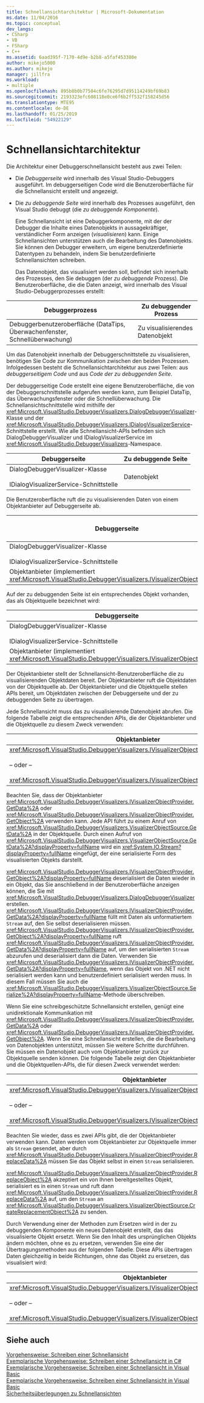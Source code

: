 ```yaml
---
title: Schnellansichtarchitektur | Microsoft-Dokumentation
ms.date: 11/04/2016
ms.topic: conceptual
dev_langs:
- CSharp
- VB
- FSharp
- C++
ms.assetid: 6aad395f-7170-4d9e-b2b8-a5faf453380e
author: mikejo5000
ms.author: mikejo
manager: jillfra
ms.workload:
- multiple
ms.openlocfilehash: 895b8b0b77504c6fe76295d7d95114249bf69b83
ms.sourcegitcommit: 2193323efc608118e0ce6f6b2ff532f158245d56
ms.translationtype: MTE95
ms.contentlocale: de-DE
ms.lasthandoff: 01/25/2019
ms.locfileid: "54922129"
---
```

# <a name="visualizer-architecture"></a>Schnellansichtarchitektur
Die Architektur einer Debuggerschnellansicht besteht aus zwei Teilen:  
  
- Die *Debuggerseite* wird innerhalb des Visual Studio-Debuggers ausgeführt. Im debuggerseitigen Code wird die Benutzeroberfläche für die Schnellansicht erstellt und angezeigt.  
  
- Die *zu debuggende Seite* wird innerhalb des Prozesses ausgeführt, den Visual Studio debuggt (die *zu debuggende Komponente*).  
  
  Eine Schnellansicht ist eine Debuggerkomponente, mit der der Debugger die Inhalte eines Datenobjekts in aussagekräftiger, verständlicher Form anzeigen (*visualisieren*) kann. Einige Schnellansichten unterstützen auch die Bearbeitung des Datenobjekts. Sie können den Debugger erweitern, um eigene benutzerdefinierte Datentypen zu behandeln, indem Sie benutzerdefinierte Schnellansichten schreiben.  
  
  Das Datenobjekt, das visualisiert werden soll, befindet sich innerhalb des Prozesses, den Sie debuggen (der *zu debuggende* Prozess). Die Benutzeroberfläche, die die Daten anzeigt, wird innerhalb des Visual Studio-Debuggerprozesses erstellt:  
  
|Debuggerprozess|Zu debuggender Prozess|  
|----------------------|----------------------|  
|Debuggerbenutzeroberfläche (DataTips, Überwachenfenster, Schnellüberwachung)|Zu visualisierendes Datenobjekt|  
  
 Um das Datenobjekt innerhalb der Debuggerschnittstelle zu visualisieren, benötigen Sie Code zur Kommunikation zwischen den beiden Prozessen. Infolgedessen besteht die Schnellansichtarchitektur aus zwei Teilen: aus *debuggerseitigem Code* und aus *Code der zu debuggenden Seite*.  
  
 Der debuggerseitige Code erstellt eine eigene Benutzeroberfläche, die von der Debuggerschnittstelle aufgerufen werden kann, zum Beispiel DataTip, das Überwachungsfenster oder die Schnellüberwachung. Die Schnellansichtschnittstelle wird mithilfe der <xref:Microsoft.VisualStudio.DebuggerVisualizers.DialogDebuggerVisualizer>-Klasse und der <xref:Microsoft.VisualStudio.DebuggerVisualizers.IDialogVisualizerService>-Schnittstelle erstellt. Wie alle Schnellansicht-APIs befinden sich DialogDebuggerVisualizer und IDialogVisualizerService im <xref:Microsoft.VisualStudio.DebuggerVisualizers>-Namespace.  
  
|Debuggerseite|Zu debuggende Seite|  
|-------------------|-------------------|  
|DialogDebuggerVisualizer-Klasse<br /><br /> IDialogVisualizerService-Schnittstelle|Datenobjekt|  
  
 Die Benutzeroberfläche ruft die zu visualisierenden Daten von einem Objektanbieter auf Debuggerseite ab.  
  
|Debuggerseite|Zu debuggende Seite|  
|-------------------|-------------------|  
|DialogDebuggerVisualizer-Klasse<br /><br /> IDialogVisualizerService-Schnittstelle|Datenobjekt|  
|Objektanbieter (implementiert <xref:Microsoft.VisualStudio.DebuggerVisualizers.IVisualizerObjectProvider>)||  
  
 Auf der zu debuggenden Seite ist ein entsprechendes Objekt vorhanden, das als Objektquelle bezeichnet wird:  
  
|Debuggerseite|Zu debuggende Seite|  
|-------------------|-------------------|  
|DialogDebuggerVisualizer-Klasse<br /><br /> IDialogVisualizerService-Schnittstelle|Datenobjekt|  
|Objektanbieter (implementiert <xref:Microsoft.VisualStudio.DebuggerVisualizers.IVisualizerObjectProvider>)|Objektquelle (abgeleitet von <xref:Microsoft.VisualStudio.DebuggerVisualizers.VisualizerObjectSource>)|  
  
 Der Objektanbieter stellt der Schnellansicht-Benutzeroberfläche die zu visualisierenden Objektdaten bereit. Der Objektanbieter ruft die Objektdaten von der Objektquelle ab. Der Objektanbieter und die Objektquelle stellen APIs bereit, um Objektdaten zwischen der Debuggerseite und der zu debuggenden Seite zu übertragen.  
  
 Jede Schnellansicht muss das zu visualisierende Datenobjekt abrufen. Die folgende Tabelle zeigt die entsprechenden APIs, die der Objektanbieter und die Objektquelle zu diesem Zweck verwenden:  
  
|Objektanbieter|Objektquelle|  
|---------------------|-------------------|  
|<xref:Microsoft.VisualStudio.DebuggerVisualizers.IVisualizerObjectProvider.GetData%2A><br /><br /> – oder –<br /><br /> <xref:Microsoft.VisualStudio.DebuggerVisualizers.IVisualizerObjectProvider.GetObject%2A>|<xref:Microsoft.VisualStudio.DebuggerVisualizers.VisualizerObjectSource.GetData%2A>|  
  
 Beachten Sie, dass der Objektanbieter <xref:Microsoft.VisualStudio.DebuggerVisualizers.IVisualizerObjectProvider.GetData%2A> oder <xref:Microsoft.VisualStudio.DebuggerVisualizers.IVisualizerObjectProvider.GetObject%2A> verwenden kann. Jede API führt zu einem Anruf von <xref:Microsoft.VisualStudio.DebuggerVisualizers.VisualizerObjectSource.GetData%2A> in der Objektquelle. Durch einen Aufruf von <xref:Microsoft.VisualStudio.DebuggerVisualizers.VisualizerObjectSource.GetData%2A?displayProperty=fullName> wird ein <xref:System.IO.Stream?displayProperty=fullName> eingefügt, der eine serialisierte Form des visualisierten Objekts darstellt.  
  
 <xref:Microsoft.VisualStudio.DebuggerVisualizers.IVisualizerObjectProvider.GetObject%2A?displayProperty=fullName> deserialisiert die Daten wieder in ein Objekt, das Sie anschließend in der Benutzeroberfläche anzeigen können, die Sie mit <xref:Microsoft.VisualStudio.DebuggerVisualizers.DialogDebuggerVisualizer> erstellen. <xref:Microsoft.VisualStudio.DebuggerVisualizers.IVisualizerObjectProvider.GetData%2A?displayProperty=fullName> füllt mit Daten als unformatiertem `Stream` auf, den Sie selbst deserialisieren müssen. <xref:Microsoft.VisualStudio.DebuggerVisualizers.IVisualizerObjectProvider.GetObject%2A?displayProperty=fullName> ruft <xref:Microsoft.VisualStudio.DebuggerVisualizers.IVisualizerObjectProvider.GetData%2A?displayProperty=fullName> auf, um den serialisierten `Stream` abzurufen und deserialisiert dann die Daten. Verwenden Sie <xref:Microsoft.VisualStudio.DebuggerVisualizers.IVisualizerObjectProvider.GetData%2A?displayProperty=fullName>, wenn das Objekt von .NET nicht serialisiert werden kann und benutzerdefiniert serialisiert werden muss. In diesem Fall müssen Sie auch die <xref:Microsoft.VisualStudio.DebuggerVisualizers.VisualizerObjectSource.Serialize%2A?displayProperty=fullName>-Methode überschreiben.  
  
 Wenn Sie eine schreibgeschützte Schnellansicht erstellen, genügt eine unidirektionale Kommunikation mit <xref:Microsoft.VisualStudio.DebuggerVisualizers.IVisualizerObjectProvider.GetData%2A> oder <xref:Microsoft.VisualStudio.DebuggerVisualizers.IVisualizerObjectProvider.GetObject%2A>. Wenn Sie eine Schnellansicht erstellen, die die Bearbeitung von Datenobjekten unterstützt, müssen Sie weitere Schritte durchführen. Sie müssen ein Datenobjekt auch vom Objektanbieter zurück zur Objektquelle senden können. Die folgende Tabelle zeigt den Objektanbieter und die Objektquellen-APIs, die für diesen Zweck verwendet werden:  
  
|Objektanbieter|Objektquelle|  
|---------------------|-------------------|  
|<xref:Microsoft.VisualStudio.DebuggerVisualizers.IVisualizerObjectProvider.ReplaceData%2A><br /><br /> – oder –<br /><br /> <xref:Microsoft.VisualStudio.DebuggerVisualizers.IVisualizerObjectProvider.ReplaceObject%2A>|<xref:Microsoft.VisualStudio.DebuggerVisualizers.VisualizerObjectSource.CreateReplacementObject%2A>|  
  
 Beachten Sie wieder, dass es zwei APIs gibt, die der Objektanbieter verwenden kann. Daten werden vom Objektanbieter zur Objektquelle immer als `Stream` gesendet, aber durch <xref:Microsoft.VisualStudio.DebuggerVisualizers.IVisualizerObjectProvider.ReplaceData%2A> müssen Sie das Objekt selbst in einen `Stream` serialisieren.  
  
 <xref:Microsoft.VisualStudio.DebuggerVisualizers.IVisualizerObjectProvider.ReplaceObject%2A> akzeptiert ein von Ihnen bereitgestelltes Objekt, serialisiert es in einen `Stream` und ruft dann <xref:Microsoft.VisualStudio.DebuggerVisualizers.IVisualizerObjectProvider.ReplaceData%2A> auf, um den `Stream` an <xref:Microsoft.VisualStudio.DebuggerVisualizers.VisualizerObjectSource.CreateReplacementObject%2A> zu senden.  
  
 Durch Verwendung einer der Methoden zum Ersetzen wird in der zu debuggenden Komponente ein neues Datenobjekt erstellt, das das visualisierte Objekt ersetzt. Wenn Sie den Inhalt des ursprünglichen Objekts ändern möchten, ohne es zu ersetzen, verwenden Sie eine der Übertragungsmethoden aus der folgenden Tabelle. Diese APIs übertragen Daten gleichzeitig in beide Richtungen, ohne das Objekt zu ersetzen, das visualisiert wird:  
  
|Objektanbieter|Objektquelle|  
|---------------------|-------------------|  
|<xref:Microsoft.VisualStudio.DebuggerVisualizers.IVisualizerObjectProvider.TransferData%2A><br /><br /> – oder –<br /><br /> <xref:Microsoft.VisualStudio.DebuggerVisualizers.IVisualizerObjectProvider.TransferObject%2A>|<xref:Microsoft.VisualStudio.DebuggerVisualizers.VisualizerObjectSource.TransferData%2A>|  
  
## <a name="see-also"></a>Siehe auch  
 [Vorgehensweise: Schreiben einer Schnellansicht](/visualstudio/debugger/create-custom-visualizers-of-data)   
 [Exemplarische Vorgehensweise: Schreiben einer Schnellansicht in C#](../debugger/walkthrough-writing-a-visualizer-in-csharp.md)   
 [Exemplarische Vorgehensweise: Schreiben einer Schnellansicht in Visual Basic](../debugger/walkthrough-writing-a-visualizer-in-visual-basic.md)   
 [Exemplarische Vorgehensweise: Schreiben einer Schnellansicht in Visual Basic](../debugger/walkthrough-writing-a-visualizer-in-visual-basic.md)   
 [Sicherheitsüberlegungen zu Schnellansichten](../debugger/visualizer-security-considerations.md)